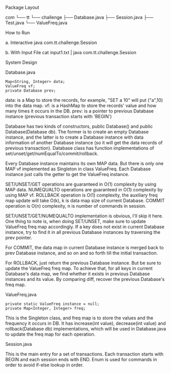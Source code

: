 Package Layout

com
└── tt
    └── challenge
        ├── Database.java
        ├── Session.java
        ├── Test.java
        └── ValueFreq.java



How to Run

a. Interactive
java com.tt.challenge.Session

b. With Input File
cat input1.txt | java com.tt.challenge.Session

System Design

Database.java

    Map<String, Integer> data;
    ValueFreq vf;
    private Database prev;

data: is a Map to store the records, for example, "SET a 10" will put ("a",10) into the data map.
vf: is a HashMap to store the records' value and how many times it occurs in the DB.
prev: is a pointer to previous Database instance (previous transaction starts with 'BEGIN')

Database has two kinds of constructors, public Database() and public Database(Database db). The former
is to create an empty Database instance, and the latter is to create a Database instance with data information
of another Database instance (so it will get the data records of previous transaction).
Database class has function implementations of set/unset/get/numEqualTo/commit/rollback.

Every Database instance maintains its own MAP data. But there is only one MAP vf implemented
as Singleton in class ValueFreq. Each Database instance just calls the getter to get the ValueFreq
instance.

SET/UNSET/GET operations are guaranteed in O(1) complexity by using MAP data.
NUMEQUALTO operations are guaranteed in O(1) complexity by using MAP vf.
ROLLBACK operation is O(1) complexity, the auxiliary freq map update will take O(k), k is data map size of current
Database.
COMMIT operation is O(n) complexity, n is number of commands in session.


SET/UNSET/GET/NUMEQUALTO implementation is obvious, I'll skip it here. One thing to note is,
when doing SET/UNSET, make sure to update ValueFreq freq map accordingly. If a key does not exist
in current Database instance, try to find it in all previous Database instances by traversing the
prev pointer.

For COMMIT, the data map in current Database instance is merged back to prev Database instance, and so
on and so forth till the initial transaction.

For ROLLBACK, just return the previous Database instance. But be sure to update the ValueFreq freq map.
To achieve that, for all keys in current Database's data map, we find whether it exists in previous Database
instances and its value. By comparing diff, recover the previous Database's freq map.


ValueFreq.java

    private static ValueFreq instance = null;
    private Map<Integer, Integer> freq;

This is the Singleton class, and freq map is to store the values and the frequency it occurs in DB.
It has increase(int value), decrease(int value) and rollback(Database db) implementations, which will be
used in Database.java to update the freq map for each operation.

Session.java

This is the main entry for a set of transactions. Each transaction starts with BEGIN and each session ends
with END.
Enum is used for commands in order to avoid if-else lookup in order.

